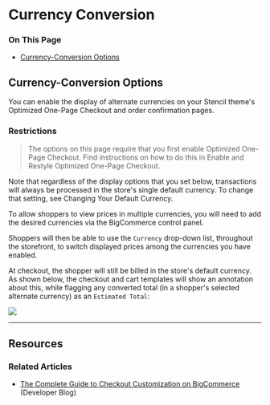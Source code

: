 <h1>Currency Conversion</h1>

<div class="otp" id="no-index">
	<h3> On This Page </h3>
	<ul>
		<li><a href="#currency_currency-conversion">Currency-Conversion Options</a></li>
	</ul>
</div>

<a href='#currency_currency-conversion' aria-hidden='true' class='block-anchor'  id='currency_currency-conversion'><i aria-hidden='true' class='linkify icon'></i></a>

## Currency-Conversion Options

You can enable the display of alternate currencies on your Stencil theme's Optimized One-Page Checkout and order confirmation pages.

<div class="HubBlock--callout">
<div class="CalloutBlock--warning">
<div class="HubBlock-content">
    
<!-- theme: warning -->

### Restrictions
> The options on this page require that you first enable Optimized One-Page Checkout. Find instructions on how to do this in Enable and Restyle Optimized One-Page Checkout.

Note that regardless of the display options that you set below, transactions will always be processed in the store's single default currency. To change that setting, see Changing Your Default Currency.

</div>
</div>
</div>

To allow shoppers to view prices in multiple currencies, you will need to add the desired currencies via the BigCommerce control panel.

Shoppers will then be able to use the `Currency` drop-down list, throughout the storefront, to switch displayed prices among the currencies you have enabled.

At checkout, the shopper will still be billed in the store's default currency. As shown below, the checkout and cart templates will show an annotation about this, while flagging any converted total (in a shopper's selected alternate currency) as an `Estimated Total`:

<!--
    title: 
    data: //s3.amazonaws.com/user-content.stoplight.io/6116/1540232528988
-->

![](//s3.amazonaws.com/user-content.stoplight.io/6116/1540232528988 "")

---

## Resources

### Related Articles
* [The Complete Guide to Checkout Customization on BigCommerce](https://medium.com/bigcommerce-developer-blog/the-complete-guide-to-checkout-customization-on-bigcommerce-6b566bc36fa9) (Developer Blog)

